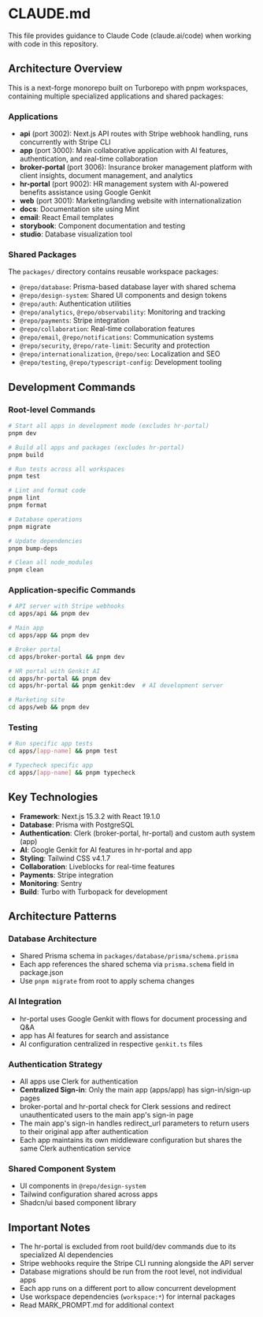# CLAUDE.md

This file provides guidance to Claude Code (claude.ai/code) when working with code in this repository.

## Architecture Overview

This is a next-forge monorepo built on Turborepo with pnpm workspaces, containing multiple specialized applications and shared packages:

### Applications
- **api** (port 3002): Next.js API routes with Stripe webhook handling, runs concurrently with Stripe CLI
- **app** (port 3000): Main collaborative application with AI features, authentication, and real-time collaboration
- **broker-portal** (port 3006): Insurance broker management platform with client insights, document management, and analytics
- **hr-portal** (port 9002): HR management system with AI-powered benefits assistance using Google Genkit
- **web** (port 3001): Marketing/landing website with internationalization
- **docs**: Documentation site using Mint
- **email**: React Email templates
- **storybook**: Component documentation and testing
- **studio**: Database visualization tool

### Shared Packages
The `packages/` directory contains reusable workspace packages:
- `@repo/database`: Prisma-based database layer with shared schema
- `@repo/design-system`: Shared UI components and design tokens
- `@repo/auth`: Authentication utilities
- `@repo/analytics`, `@repo/observability`: Monitoring and tracking
- `@repo/payments`: Stripe integration
- `@repo/collaboration`: Real-time collaboration features
- `@repo/email`, `@repo/notifications`: Communication systems
- `@repo/security`, `@repo/rate-limit`: Security and protection
- `@repo/internationalization`, `@repo/seo`: Localization and SEO
- `@repo/testing`, `@repo/typescript-config`: Development tooling

## Development Commands

### Root-level Commands
```bash
# Start all apps in development mode (excludes hr-portal)
pnpm dev

# Build all apps and packages (excludes hr-portal)
pnpm build

# Run tests across all workspaces
pnpm test

# Lint and format code
pnpm lint
pnpm format

# Database operations
pnpm migrate

# Update dependencies
pnpm bump-deps

# Clean all node_modules
pnpm clean
```

### Application-specific Commands
```bash
# API server with Stripe webhooks
cd apps/api && pnpm dev

# Main app
cd apps/app && pnpm dev

# Broker portal
cd apps/broker-portal && pnpm dev

# HR portal with Genkit AI
cd apps/hr-portal && pnpm dev
cd apps/hr-portal && pnpm genkit:dev  # AI development server

# Marketing site
cd apps/web && pnpm dev
```

### Testing
```bash
# Run specific app tests
cd apps/[app-name] && pnpm test

# Typecheck specific app
cd apps/[app-name] && pnpm typecheck
```

## Key Technologies

- **Framework**: Next.js 15.3.2 with React 19.1.0
- **Database**: Prisma with PostgreSQL
- **Authentication**: Clerk (broker-portal, hr-portal) and custom auth system (app)
- **AI**: Google Genkit for AI features in hr-portal and app
- **Styling**: Tailwind CSS v4.1.7
- **Collaboration**: Liveblocks for real-time features
- **Payments**: Stripe integration
- **Monitoring**: Sentry
- **Build**: Turbo with Turbopack for development

## Architecture Patterns

### Database Architecture
- Shared Prisma schema in `packages/database/prisma/schema.prisma`
- Each app references the shared schema via `prisma.schema` field in package.json
- Use `pnpm migrate` from root to apply schema changes

### AI Integration
- hr-portal uses Google Genkit with flows for document processing and Q&A
- app has AI features for search and assistance
- AI configuration centralized in respective `genkit.ts` files

### Authentication Strategy
- All apps use Clerk for authentication
- **Centralized Sign-in**: Only the main app (apps/app) has sign-in/sign-up pages
- broker-portal and hr-portal check for Clerk sessions and redirect unauthenticated users to the main app's sign-in page
- The main app's sign-in handles redirect_url parameters to return users to their original app after authentication
- Each app maintains its own middleware configuration but shares the same Clerk authentication service

### Shared Component System
- UI components in `@repo/design-system`
- Tailwind configuration shared across apps
- Shadcn/ui based component library

## Important Notes

- The hr-portal is excluded from root build/dev commands due to its specialized AI dependencies
- Stripe webhooks require the Stripe CLI running alongside the API server
- Database migrations should be run from the root level, not individual apps
- Each app runs on a different port to allow concurrent development
- Use workspace dependencies (`workspace:*`) for internal packages
- Read MARK_PROMPT.md for additional context